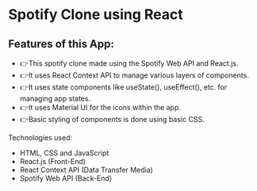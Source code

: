 # Spotify Clone using React

## Features of this App:
* 👉This spotify clone made using the Spotify Web API and React.js.
* 👉It uses React Context API to manage various layers of components.
* 👉It uses state components like useState(), useEffect(), etc. for managing app states.
* 👉It uses Material UI for the icons within the app.
* 👉Basic styling of components is done using basic CSS.

Technologies used:
* HTML, CSS and JavaScript
* React.js (Front-End)
* React Context API (Data Transfer Media)
* Spotify Web API (Back-End)
